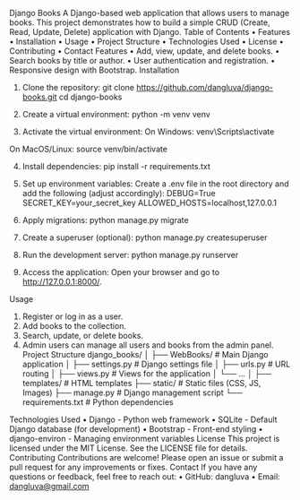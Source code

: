Django Books
A Django-based web application that allows users to manage books. This project demonstrates how to build a simple CRUD (Create, Read, Update, Delete) application with Django.
Table of Contents
•	Features
•	Installation
•	Usage
•	Project Structure
•	Technologies Used
•	License
•	Contributing
•	Contact
Features
•	Add, view, update, and delete books.
•	Search books by title or author.
•	User authentication and registration.
•	Responsive design with Bootstrap.
Installation
1.	Clone the repository:
git clone https://github.com/dangluva/django-books.git
cd django-books
2.	Create a virtual environment:
python -m venv venv

3.	Activate the virtual environment:
On Windows:
venv\Scripts\activate

On MacOS/Linux:
source venv/bin/activate

4.	Install dependencies:
pip install -r requirements.txt

5.	Set up environment variables:
Create a .env file in the root directory and add the following (adjust accordingly):
DEBUG=True
SECRET_KEY=your_secret_key
ALLOWED_HOSTS=localhost,127.0.0.1

6.	Apply migrations:
python manage.py migrate

7.	Create a superuser (optional):
python manage.py createsuperuser

8.	Run the development server:
python manage.py runserver

9.	Access the application:
Open your browser and go to http://127.0.0.1:8000/.

Usage
1.	Register or log in as a user.
2.	Add books to the collection.
3.	Search, update, or delete books.
4.	Admin users can manage all users and books from the admin panel.
Project Structure
django_books/
│
├── WebBooks/               # Main Django application
│   ├── settings.py         # Django settings file
│   ├── urls.py             # URL routing
│   ├── views.py            # Views for the application
│   └── ...
│
├── templates/              # HTML templates
├── static/                 # Static files (CSS, JS, Images)
├── manage.py               # Django management script
└── requirements.txt        # Python dependencies


Technologies Used
•	Django - Python web framework
•	SQLite - Default Django database (for development)
•	Bootstrap - Front-end styling
•	django-environ - Managing environment variables
License
This project is licensed under the MIT License. See the LICENSE file for details.
Contributing
Contributions are welcome! Please open an issue or submit a pull request for any improvements or fixes.
Contact
If you have any questions or feedback, feel free to reach out:
•	GitHub: dangluva
•	Email: dangluva@gmail.com

